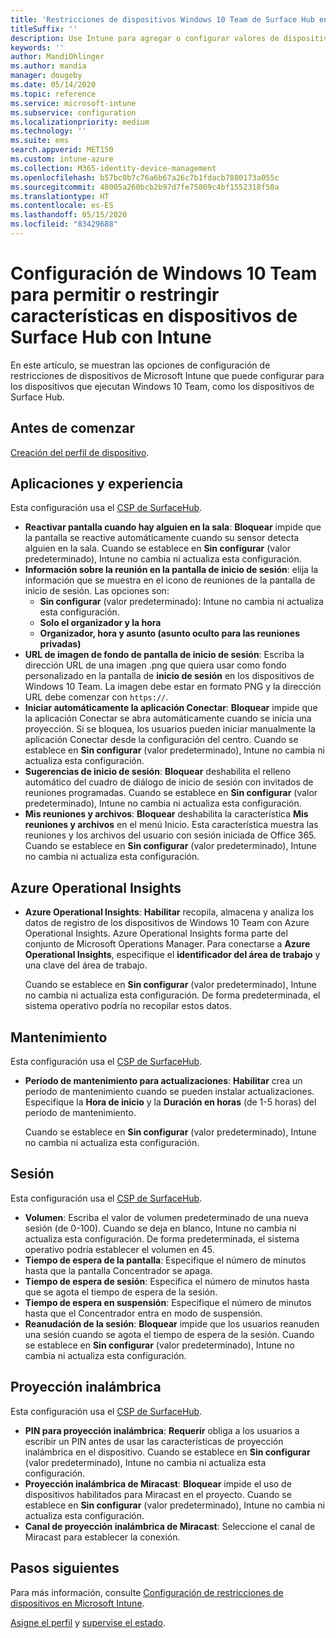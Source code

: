 ```yaml
---
title: 'Restricciones de dispositivos Windows 10 Team de Surface Hub en Microsoft Intune: Azure | Microsoft Docs'
titleSuffix: ''
description: Use Intune para agregar o configurar valores de dispositivos de Surface Hub que ejecutan Windows 10 Team.
keywords: ''
author: MandiOhlinger
ms.author: mandia
manager: dougeby
ms.date: 05/14/2020
ms.topic: reference
ms.service: microsoft-intune
ms.subservice: configuration
ms.localizationpriority: medium
ms.technology: ''
ms.suite: ems
search.appverid: MET150
ms.custom: intune-azure
ms.collection: M365-identity-device-management
ms.openlocfilehash: b57bc0b7c76a6b67a26c7b1fdacb7880173a055c
ms.sourcegitcommit: 48005a260bcb2b97d7fe75809c4bf1552318f50a
ms.translationtype: HT
ms.contentlocale: es-ES
ms.lasthandoff: 05/15/2020
ms.locfileid: "83429688"
---
```

# <a name="windows-10-team-settings-to-allow-or-restrict-features-on-surface-hub-devices-using-intune"></a>Configuración de Windows 10 Team para permitir o restringir características en dispositivos de Surface Hub con Intune

En este artículo, se muestran las opciones de configuración de restricciones de dispositivos de Microsoft Intune que puede configurar para los dispositivos que ejecutan Windows 10 Team, como los dispositivos de Surface Hub.

## <a name="before-you-begin"></a>Antes de comenzar

[Creación del perfil de dispositivo](device-restrictions-configure.md#create-the-profile).

## <a name="apps-and-experience"></a>Aplicaciones y experiencia

Esta configuración usa el [CSP de SurfaceHub](https://docs.microsoft.com/windows/client-management/mdm/surfacehub-csp).

- **Reactivar pantalla cuando hay alguien en la sala**: **Bloquear** impide que la pantalla se reactive automáticamente cuando su sensor detecta alguien en la sala. Cuando se establece en **Sin configurar** (valor predeterminado), Intune no cambia ni actualiza esta configuración.
- **Información sobre la reunión en la pantalla de inicio de sesión**: elija la información que se muestra en el icono de reuniones de la pantalla de inicio de sesión. Las opciones son:
  - **Sin configurar** (valor predeterminado): Intune no cambia ni actualiza esta configuración.
  - **Solo el organizador y la hora**
  - **Organizador, hora y asunto (asunto oculto para las reuniones privadas)**
- **URL de imagen de fondo de pantalla de inicio de sesión**: Escriba la dirección URL de una imagen .png que quiera usar como fondo personalizado en la pantalla de **inicio de sesión** en los dispositivos de Windows 10 Team. La imagen debe estar en formato PNG y la dirección URL debe comenzar con `https://`.
- **Iniciar automáticamente la aplicación Conectar**: **Bloquear** impide que la aplicación Conectar se abra automáticamente cuando se inicia una proyección. Si se bloquea, los usuarios pueden iniciar manualmente la aplicación Conectar desde la configuración del centro. Cuando se establece en **Sin configurar** (valor predeterminado), Intune no cambia ni actualiza esta configuración.
- **Sugerencias de inicio de sesión**: **Bloquear** deshabilita el relleno automático del cuadro de diálogo de inicio de sesión con invitados de reuniones programadas. Cuando se establece en **Sin configurar** (valor predeterminado), Intune no cambia ni actualiza esta configuración.
- **Mis reuniones y archivos**: **Bloquear** deshabilita la característica **Mis reuniones y archivos** en el menú Inicio. Esta característica muestra las reuniones y los archivos del usuario con sesión iniciada de Office 365. Cuando se establece en **Sin configurar** (valor predeterminado), Intune no cambia ni actualiza esta configuración.

## <a name="azure-operational-insights"></a>Azure Operational Insights

- **Azure Operational Insights**: **Habilitar** recopila, almacena y analiza los datos de registro de los dispositivos de Windows 10 Team con Azure Operational Insights. Azure Operational Insights forma parte del conjunto de Microsoft Operations Manager. Para conectarse a **Azure Operational Insights**, especifique el **identificador del área de trabajo** y una clave del área de trabajo.

  Cuando se establece en **Sin configurar** (valor predeterminado), Intune no cambia ni actualiza esta configuración. De forma predeterminada, el sistema operativo podría no recopilar estos datos.

## <a name="maintenance"></a>Mantenimiento

Esta configuración usa el [CSP de SurfaceHub](https://docs.microsoft.com/windows/client-management/mdm/surfacehub-csp).

- **Período de mantenimiento para actualizaciones**: **Habilitar** crea un período de mantenimiento cuando se pueden instalar actualizaciones. Especifique la **Hora de inicio** y la **Duración en horas** (de 1-5 horas) del período de mantenimiento.

  Cuando se establece en **Sin configurar** (valor predeterminado), Intune no cambia ni actualiza esta configuración.

## <a name="session"></a>Sesión

Esta configuración usa el [CSP de SurfaceHub](https://docs.microsoft.com/windows/client-management/mdm/surfacehub-csp).

- **Volumen**: Escriba el valor de volumen predeterminado de una nueva sesión (de 0-100). Cuando se deja en blanco, Intune no cambia ni actualiza esta configuración. De forma predeterminada, el sistema operativo podría establecer el volumen en 45.
- **Tiempo de espera de la pantalla**: Especifique el número de minutos hasta que la pantalla Concentrador se apaga.
- **Tiempo de espera de sesión**: Especifica el número de minutos hasta que se agota el tiempo de espera de la sesión.
- **Tiempo de espera en suspensión**: Especifique el número de minutos hasta que el Concentrador entra en modo de suspensión.
- **Reanudación de la sesión**: **Bloquear** impide que los usuarios reanuden una sesión cuando se agota el tiempo de espera de la sesión. Cuando se establece en **Sin configurar** (valor predeterminado), Intune no cambia ni actualiza esta configuración.

## <a name="wireless-projection"></a>Proyección inalámbrica

Esta configuración usa el [CSP de SurfaceHub](https://docs.microsoft.com/windows/client-management/mdm/surfacehub-csp).

- **PIN para proyección inalámbrica**: **Requerir** obliga a los usuarios a escribir un PIN antes de usar las características de proyección inalámbrica en el dispositivo. Cuando se establece en **Sin configurar** (valor predeterminado), Intune no cambia ni actualiza esta configuración.
- **Proyección inalámbrica de Miracast**: **Bloquear** impide el uso de dispositivos habilitados para Miracast en el proyecto. Cuando se establece en **Sin configurar** (valor predeterminado), Intune no cambia ni actualiza esta configuración.
- **Canal de proyección inalámbrica de Miracast**: Seleccione el canal de Miracast para establecer la conexión.

## <a name="next-steps"></a>Pasos siguientes

Para más información, consulte [Configuración de restricciones de dispositivos en Microsoft Intune](device-restrictions-configure.md).

[Asigne el perfil](device-profile-assign.md) y [supervise el estado](device-profile-monitor.md).
